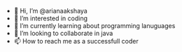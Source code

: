 - 👋 Hi, I’m @arianaakshaya
- 👀 I’m interested in coding
- 🌱 I’m currently learning about programming lanuguages
- 💞️ I’m looking to collaborate in java
- 📫 How to reach me as a successfull coder

<!---
arianaakshaya/arianaakshaya is a ✨ special ✨ repository because its `README.md` (this file) appears on your GitHub profile.
You can click the Preview link to take a look at your changes.
--->
